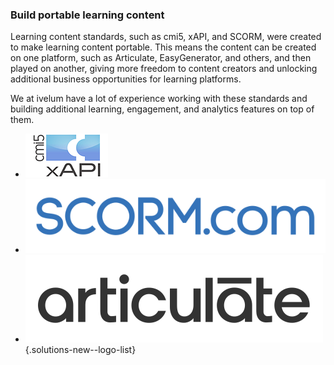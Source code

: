 ### Build portable learning content

Learning content standards, such as cmi5, xAPI, and SCORM, were created to make
learning content portable. This means the content can be created on one platform,
such as Articulate, EasyGenerator, and others, and then played on another,
giving more freedom to content creators and unlocking additional business
opportunities for learning platforms.

We at ivelum have a lot of experience working with these standards and building
additional learning, engagement, and analytics features on top of them.

- ![cmi5 xAPI](img/logo-xapi.png)
- ![SCORM.com](img/logo-scorm.svg)
- ![Articulate](img/logo-articulate.svg)
{.solutions-new--logo-list}
